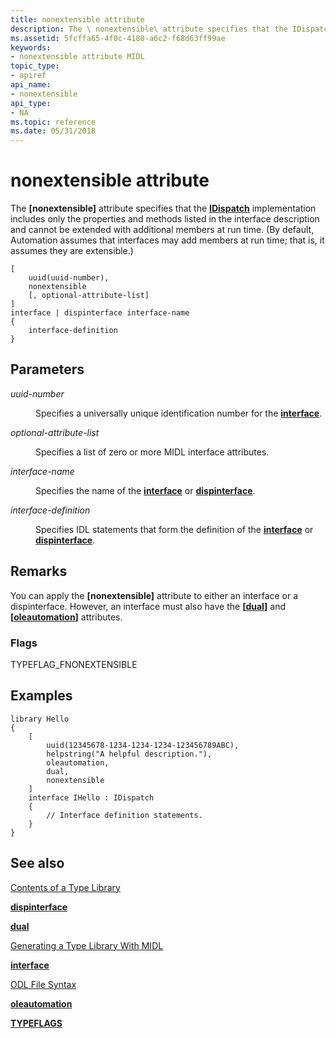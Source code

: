 ```yaml
---
title: nonextensible attribute
description: The \ nonextensible\ attribute specifies that the IDispatch implementation includes only the properties and methods listed in the interface description and cannot be extended with additional members at run time.
ms.assetid: 5fcffa65-4f0c-4180-a6c2-f68d63ff99ae
keywords:
- nonextensible attribute MIDL
topic_type:
- apiref
api_name:
- nonextensible
api_type:
- NA
ms.topic: reference
ms.date: 05/31/2018
---
```


# nonextensible attribute

The **\[nonextensible\]** attribute specifies that the [**IDispatch**](https://msdn.microsoft.com/library/ms221608(v=VS.71).aspx) implementation includes only the properties and methods listed in the interface description and cannot be extended with additional members at run time. (By default, Automation assumes that interfaces may add members at run time; that is, it assumes they are extensible.)

``` syntax
[
    uuid(uuid-number), 
    nonextensible 
    [, optional-attribute-list]
] 
interface | dispinterface interface-name 
{
    interface-definition
}
```

## Parameters

<dl> <dt>

*uuid-number* 
</dt> <dd>

Specifies a universally unique identification number for the [**interface**](interface.md).

</dd> <dt>

*optional-attribute-list* 
</dt> <dd>

Specifies a list of zero or more MIDL interface attributes.

</dd> <dt>

*interface-name* 
</dt> <dd>

Specifies the name of the [**interface**](interface.md) or [**dispinterface**](dispinterface.md).

</dd> <dt>

*interface-definition* 
</dt> <dd>

Specifies IDL statements that form the definition of the [**interface**](interface.md) or [**dispinterface**](dispinterface.md).

</dd> </dl>

## Remarks

You can apply the **\[nonextensible\]** attribute to either an interface or a dispinterface. However, an interface must also have the **\[**[**dual**](dual.md)**\]** and **\[**[**oleautomation**](oleautomation.md)**\]** attributes.

### Flags

TYPEFLAG\_FNONEXTENSIBLE

## Examples

``` syntax
library Hello
{
    [
        uuid(12345678-1234-1234-1234-123456789ABC), 
        helpstring("A helpful description."),
        oleautomation, 
        dual, 
        nonextensible
    ] 
    interface IHello : IDispatch
    {
        // Interface definition statements.
    }
}
```

## See also

<dl> <dt>

[Contents of a Type Library](https://msdn.microsoft.com/library/ms221355(v=VS.71).aspx)
</dt> <dt>

[**dispinterface**](dispinterface.md)
</dt> <dt>

[**dual**](dual.md)
</dt> <dt>

[Generating a Type Library With MIDL](generating-a-type-library-with-midl-2.md)
</dt> <dt>

[**interface**](interface.md)
</dt> <dt>

[ODL File Syntax](https://msdn.microsoft.com/library/ms221683(v=VS.71).aspx)
</dt> <dt>

[**oleautomation**](oleautomation.md)
</dt> <dt>

[**TYPEFLAGS**](https://msdn.microsoft.com/library/ms221509(v=VS.71).aspx)
</dt> </dl>

 

 




